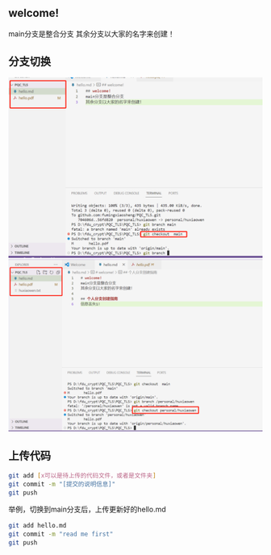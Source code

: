## welcome!
main分支是整合分支
其余分支以大家的名字来创建！

## 分支切换
![切换到main分支，main分支下的代码会出现](1700362143879.png)
![切换到个人分支，个人分支下的代码会出现](1700362191900.png)

## 上传代码
``` bash
git add [x可以是待上传的代码文件，或者是文件夹]
git commit -m "[提交的说明信息]"
git push 
```
举例，切换到main分支后，上传更新好的hello.md
``` bash
git add hello.md
git commit -m "read me first"
git push
```